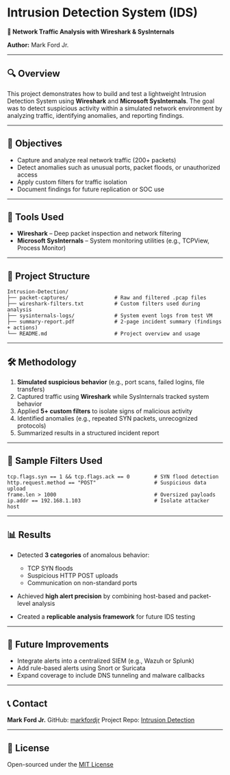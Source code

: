 # Intrusion Detection System (IDS)

**📡 Network Traffic Analysis with Wireshark & SysInternals**

**Author:** Mark Ford Jr.

---

## 🔍 Overview

This project demonstrates how to build and test a lightweight Intrusion Detection System using **Wireshark** and **Microsoft SysInternals**. The goal was to detect suspicious activity within a simulated network environment by analyzing traffic, identifying anomalies, and reporting findings.

---

## 🎯 Objectives

* Capture and analyze real network traffic (200+ packets)
* Detect anomalies such as unusual ports, packet floods, or unauthorized access
* Apply custom filters for traffic isolation
* Document findings for future replication or SOC use

---

## 🧰 Tools Used

* **Wireshark** – Deep packet inspection and network filtering
* **Microsoft SysInternals** – System monitoring utilities (e.g., TCPView, Process Monitor)

---

## 📁 Project Structure

```
Intrusion-Detection/
├── packet-captures/               # Raw and filtered .pcap files
├── wireshark-filters.txt          # Custom filters used during analysis
├── sysinternals-logs/             # System event logs from test VM
├── summary-report.pdf             # 2-page incident summary (findings + actions)
└── README.md                      # Project overview and usage
```

---

## 🛠️ Methodology

1. **Simulated suspicious behavior** (e.g., port scans, failed logins, file transfers)
2. Captured traffic using **Wireshark** while SysInternals tracked system behavior
3. Applied **5+ custom filters** to isolate signs of malicious activity
4. Identified anomalies (e.g., repeated SYN packets, unrecognized protocols)
5. Summarized results in a structured incident report

---

## 🔐 Sample Filters Used

```plaintext
tcp.flags.syn == 1 && tcp.flags.ack == 0        # SYN flood detection
http.request.method == "POST"                   # Suspicious data upload
frame.len > 1000                                # Oversized payloads
ip.addr == 192.168.1.103                        # Isolate attacker host
```

---

## 📊 Results

* Detected **3 categories** of anomalous behavior:

  * TCP SYN floods
  * Suspicious HTTP POST uploads
  * Communication on non-standard ports
* Achieved **high alert precision** by combining host-based and packet-level analysis
* Created a **replicable analysis framework** for future IDS testing

---

## 🚀 Future Improvements

* Integrate alerts into a centralized SIEM (e.g., Wazuh or Splunk)
* Add rule-based alerts using Snort or Suricata
* Expand coverage to include DNS tunneling and malware callbacks

---

## 📞 Contact

**Mark Ford Jr.**
GitHub: [markfordjr](https://github.com/markfordjr)
Project Repo: [Intrusion Detection](https://github.com/markfordjr/Intrusion-Detection)

---

## 📄 License

Open-sourced under the [MIT License](LICENSE)
